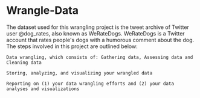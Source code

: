 # Wrangle-Data
The dataset used for this wrangling project is the tweet archive of Twitter user @dog_rates, also known as WeRateDogs. WeRateDogs is a Twitter account that rates people's dogs with a humorous comment about the dog. The steps involved in this project are outlined below:

    Data wrangling, which consists of: Gathering data, Assessing data and Cleaning data

    Storing, analyzing, and visualizing your wrangled data

    Reporting on (1) your data wrangling efforts and (2) your data analyses and visualizations
